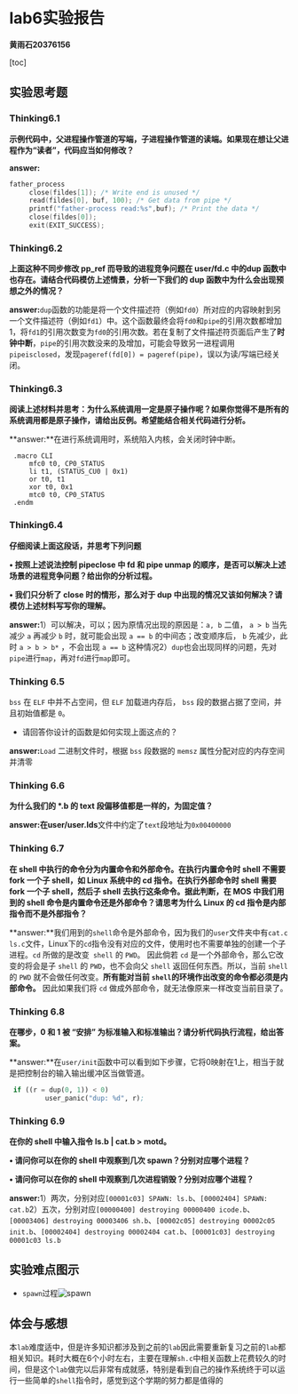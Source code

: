 # lab6实验报告

**黄雨石20376156**

[toc]

## 实验思考题

### Thinking6.1

**示例代码中，父进程操作管道的写端，子进程操作管道的读端。如果现在想让父进程作为“读者”，代码应当如何修改？**

**answer:**

```c
father_process
     close(fildes[1]); /* Write end is unused */
     read(fildes[0], buf, 100); /* Get data from pipe */
     printf("father-process read:%s",buf); /* Print the data */
     close(fildes[0]);
     exit(EXIT_SUCCESS);
```

### Thinking6.2

**上面这种不同步修改 pp_ref 而导致的进程竞争问题在 user/fd.c 中的dup 函数中也存在。请结合代码模仿上述情景，分析一下我们的 dup 函数中为什么会出现预想之外的情况？**

**answer:**`dup`函数的功能是将一个文件描述符（例如``fd0``）所对应的内容映射到另一个文件描述符（例如``fd1``）中。这个函数最终会将``fd0``和``pipe``的引用次数都增加$1$，将``fd1``的引用次数变为``fd0``的引用次数。若在复制了文件描述符页面后产生了**时钟中断**，``pipe``的引用次数没来的及增加，可能会导致另一进程调用`pipeisclosed`，发现`pageref(fd[0]) = pageref(pipe)`，误以为读/写端已经关闭。

### Thinking6.3

**阅读上述材料并思考：为什么系统调用一定是原子操作呢？如果你觉得不是所有的系统调用都是原子操作，请给出反例。希望能结合相关代码进行分析。**

**answer:**在进行系统调用时，系统陷入内核，会关闭时钟中断。

```assembly
 .macro CLI
     mfc0 t0, CP0_STATUS 
     li t1, (STATUS_CU0 | 0x1) 
     or t0, t1 
     xor t0, 0x1 
     mtc0 t0, CP0_STATUS 
 .endm
```

### Thinking6.4

**仔细阅读上面这段话，并思考下列问题**

**• 按照上述说法控制 pipeclose 中 fd 和 pipe unmap 的顺序，是否可以解决上述场景的进程竞争问题？给出你的分析过程。**

**• 我们只分析了 close 时的情形，那么对于 dup 中出现的情况又该如何解决？请模仿上述材料写写你的理解。**

**answer:**$1$）可以解决，可以；因为原情况出现的原因是：`a, b` 二值， `a > b` 当先减少 `a` 再减少 `b` 时，就可能会出现 `a == b` 的中间态；改变顺序后， `b` 先减少，此时 `a > b > b*` ，不会出现 `a == b` 这种情况$2$）`dup`也会出现同样的问题，先对`pipe`进行``map``，再对`fd`进行``map``即可。

### Thinking 6.5

`bss` 在 `ELF` 中并不占空间，但 `ELF` 加载进内存后， `bss` 段的数据占据了空间，并且初始值都是 `0`。

- 请回答你设计的函数是如何实现上面这点的？

**answer:**`Load` 二进制文件时，根据 `bss` 段数据的 `memsz` 属性分配对应的内存空间并清零

### Thinking 6.6

**为什么我们的 \*.b 的 text 段偏移值都是一样的，为固定值？**

**answer:**在**user/user.lds**文件中约定了``text``段地址为``0x00400000``

### Thinking 6.7

**在 shell 中执行的命令分为内置命令和外部命令。在执行内置命令时 shell 不需要 fork 一个子 shell，如 Linux 系统中的 cd 指令。在执行外部命令时 shell 需要 fork 一个子 shell，然后子 shell 去执行这条命令。据此判断，在 MOS 中我们用到的 shell 命令是内置命令还是外部命令？请思考为什么 Linux 的 cd 指令是内部指令而不是外部指令？**

**answer:**我们用到的``shell``命令是外部命令，因为我们的``user``文件夹中有`cat.c` `ls.c`文件，Linux下的``cd``指令没有对应的文件，使用时也不需要单独的创建一个子进程。``cd`` 所做的是改变`` shell`` 的 ``PWD``。 因此倘若 ``cd`` 是一个外部命令，那么它改变的将会是子 ``shell`` 的 ``PWD``，也不会向父 ``shell`` 返回任何东西。所以，当前 ``shell`` 的 ``PWD`` 就不会做任何改变。**所有能对当前 ``shell``的环境作出改变的命令都必须是内部命令。** 因此如果我们将 ``cd`` 做成外部命令，就无法像原来一样改变当前目录了。

### Thinking 6.8

**在哪步，0 和 1 被 “安排” 为标准输入和标准输出？请分析代码执行流程，给出答案。**

**answer:**在`user/init`函数中可以看到如下步骤，它将0映射在1上，相当于就是把控制台的输入输出缓冲区当做管道。

```lisp
 if ((r = dup(0, 1)) < 0)
         user_panic("dup: %d", r);
```

### Thinking 6.9

**在你的 shell 中输入指令 ls.b | cat.b > motd。**

**• 请问你可以在你的 shell 中观察到几次 spawn？分别对应哪个进程？**

**• 请问你可以在你的 shell 中观察到几次进程销毁？分别对应哪个进程？**

**answer:**$1$）两次，分别对应`[00001c03] SPAWN: ls.b`、`[00002404] SPAWN: cat.b`$2$）五次，分别对应``[00000400] destroying 00000400 icode.b``、`[00003406] destroying 00003406 sh.b`、`[00002c05] destroying 00002c05 init.b`、`[00002404] destroying 00002404 cat.b`、`[00001c03] destroying 00001c03 ls.b `

## 实验难点图示

* ``spawn``过程![spawn](https://github.com/VOIDMalkuth/BUAA_OS_2019_Code/raw/master/%E5%AE%9E%E9%AA%8C%E6%8A%A5%E5%91%8A/Lab6%20Report/spawn.png)

## 体会与感想

本``lab``难度适中，但是许多知识都涉及到之前的``lab``因此需要重新复习之前的``lab``都相关知识。耗时大概在$6$个小时左右，主要在理解``sh.c``中相关函数上花费较久的时间，但是这个``lab``做完以后非常有成就感，特别是看到自己的操作系统终于可以运行一些简单的``shell``指令时，感觉到这个学期的努力都是值得的
